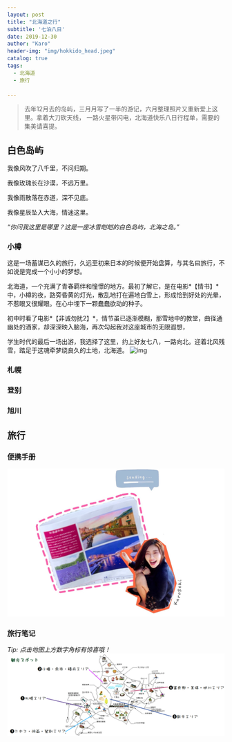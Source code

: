 ```yaml
---
layout: post
title: "北海道之行"
subtitle: '七泊八日'
date: 2019-12-30
author: "Karo"
header-img: "img/hokkido_head.jpeg"
catalog: true
tags:
  - 北海道
  - 旅行

---
```

> 去年12月去的岛屿，三月月写了一半的游记，六月整理照片又重新爱上这里。拿着大刀砍天线， 一路火星带闪电，北海道快乐八日行程单，需要的集美请喜提。

## 白色岛屿

我像风吹了八千里，不问归期。

我像玫瑰长在沙漠，不远万里。

我像雨散落在赤道，深不见底。

我像星辰坠入大海，情迷这里。

*“你问我这里是哪里？这是一座冰雪皑皑的白色岛屿，北海之岛。”*


<!-- <a href="ismap.html"> 
<img src="/img/in-post/map_hokkido.png" ismap /> -->


<body onselectstart="return false"></body>

<script language="JavaScript" >
<!--
if (window.Event)
document.captureEvents(Event.MOUSEUP);
function nocontextmenu()
{
event.cancelBubble = true
event.returnValue = false;
return false;
}
function norightclick(e)
{if (window.Event)
{
if (e.which == 2 || e.which == 3)
return false;
}
else
if (event.button == 2 || event.button == 3)
{
event.cancelBubble = true
event.returnValue = false;
return false;
}
}
document.oncontextmenu = nocontextmenu; // for IE5+
document.onmousedown = norightclick; // for all others
-->
</script>


### 小樽
这是一场蓄谋已久的旅行，久远至初来日本的时候便开始盘算，与其名曰旅行，不如说是完成一个小小的梦想。

北海道，一个充满了青春羁绊和憧憬的地方。最初了解它，是在电影*【情书】*中，小樽的夜，路旁昏黄的灯光，散乱地打在遍地白雪上，形成恰到好处的光晕，不惹眼又很耀眼。在心中埋下一颗蠢蠢欲动的种子。

初中时看了电影*【非诚勿扰2】*，情节虽已逐渐模糊，那雪地中的教堂，曲径通幽处的酒家，却深深映入脑海，再次勾起我对这座城市的无限遐想，

学生时代的最后一场出游，我选择了这里，约上好友七八，一路向北。迎着北风残雪，踏足于这魂牵梦绕良久的土地，北海道。
![img](/img/hokkido_otaru.JPG) 

### 札幌

### 登别

### 旭川



## 旅行
### 便携手册
<a href="/pdf/hokkido_n.pdf" target="_blank"><img src="/img/hokkido_www.JPG" style="cursor: pointer" border="0"></a>


### 旅行笔记
*Tip: 点击地图上方数字角标有惊喜哦！*<img src="/img/in-post/map_hokkido.png" border="0"  usemap="#planetmap" alt="Planets" border="0" />
<map name="planetmap" id="planetmap">
<area shape="rect" coords="45,140,130,151" href="/pdf/hokkido_1.pdf" target="_blank" style="cursor: pointer" alt="Venus" />
<area shape="rect" coords="102,44,261,55" href ="/pdf/hokkido_21.pdf" target="_blank" style="cursor: pointer" alt="Venus1" />
<area shape="rect" coords="11,247,190,262" href ="/pdf/hokkido_3.pdf" target="_blank" style="cursor: pointer" alt="Venus2" />
<area shape="rect" coords="529,104,704,114" href ="/pdf/hokkido_4.pdf" target="_blank" style="cursor: pointer" alt="Venus3" />
<area shape="rect" coords="536,197,623,211" href ="/pdf/hokkido_5.pdf" target="_blank" style="cursor: pointer" alt="Venus4" />
</map>

<script type="text/javascript">  
  
        adjust();  
  
        var timeout = null;//onresize触发次数过多，设置定时器  
        window.onresize = function () {  
            clearTimeout(timeout);  
            timeout = setTimeout(function () { window.location.reload(); }, 100);//页面大小变化，重新加载页面以刷新MAP  
        }  
  
        //获取MAP中元素属性  
        function adjust() {  
            var map = document.getElementById("CribMap");  
            var element = map.childNodes;  
            var itemNumber = element.length / 2;  
            for (var i = 0; i < itemNumber - 1; i++) {  
                var item = 2 * i + 1;  
                var oldCoords = element[item].coords;  
                var newcoords = adjustPosition(oldCoords);  
                element[item].setAttribute("coords", newcoords);  
            }  
            var test = element;  
        }  
  
        //调整MAP中坐标  
        function adjustPosition(position) {  
            var pageWidth = document.body.clientWidth;//获取页面宽度  
            var pageHeith = document.body.clientHeight;//获取页面高度  
  
            var each = position.split(",");  
            //获取每个坐标点  
            for (var i = 0; i < each.length; i++) {  
                each[i] = Math.round(parseInt(each[i]) * pageWidth / imageWidth).toString();//x坐标  
                i++;  
                each[i] = Math.round(parseInt(each[i]) * pageHeith / imageHeigth).toString();//y坐标  
            }  
            //生成新的坐标点  
            var newPosition = "";  
            for (var i = 0; i < each.length; i++) {  
                newPosition += each[i];  
                if (i < each.length - 1) {  
                    newPosition += ",";  
                }  
            }  
            return newPosition;  
        }  
</script>  
